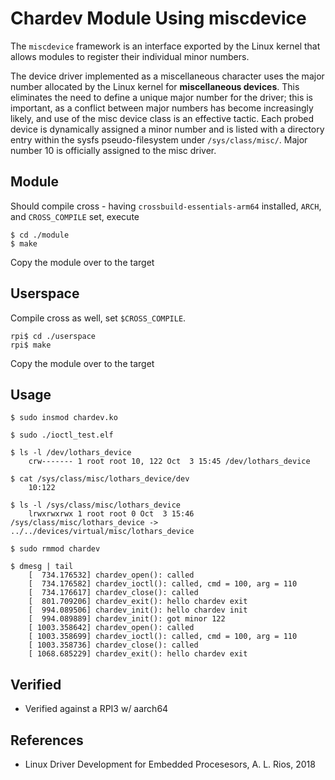 # Chardev Module Using miscdevice

The `miscdevice` framework is an interface exported by the Linux
kernel that allows modules to register their individual minor numbers.  

The device driver implemented as a miscellaneous character uses the
major number allocated by the Linux kernel for **miscellaneous
devices**. This eliminates the need to define a unique major number
for the driver; this is important, as a conflict between major numbers
has become increasingly likely, and use of the misc device class is an
effective tactic. Each probed device is dynamically assigned a minor
number and is listed with a directory entry within the sysfs
pseudo-filesystem under `/sys/class/misc/`. Major number 10 is
officially assigned to the misc driver.  

## Module
Should compile cross - having `crossbuild-essentials-arm64` installed, `ARCH`, and `CROSS_COMPILE` set, execute  
```
$ cd ./module
$ make
```
Copy the module over to the target  

## Userspace
Compile cross as well, set ``$CROSS_COMPILE``.   
```
rpi$ cd ./userspace
rpi$ make
```
Copy the module over to the target  

## Usage
```
$ sudo insmod chardev.ko

$ sudo ./ioctl_test.elf

$ ls -l /dev/lothars_device
    crw------- 1 root root 10, 122 Oct  3 15:45 /dev/lothars_device

$ cat /sys/class/misc/lothars_device/dev
    10:122

$ ls -l /sys/class/misc/lothars_device
    lrwxrwxrwx 1 root root 0 Oct  3 15:46 /sys/class/misc/lothars_device -> ../../devices/virtual/misc/lothars_device

$ sudo rmmod chardev

$ dmesg | tail
    [  734.176532] chardev_open(): called
    [  734.176582] chardev_ioctl(): called, cmd = 100, arg = 110
    [  734.176617] chardev_close(): called
    [  801.709206] chardev_exit(): hello chardev exit
    [  994.089506] chardev_init(): hello chardev init
    [  994.089889] chardev_init(): got minor 122
    [ 1003.358642] chardev_open(): called
    [ 1003.358699] chardev_ioctl(): called, cmd = 100, arg = 110
    [ 1003.358736] chardev_close(): called
    [ 1068.685229] chardev_exit(): hello chardev exit
```

## Verified
* Verified against a RPI3 w/ aarch64

## References
* Linux Driver Development for Embedded Procesesors, A. L. Rios, 2018
